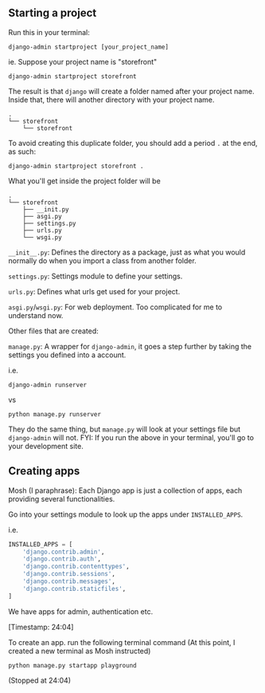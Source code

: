 ## Starting a project

Run this in your terminal:

```
django-admin startproject [your_project_name]
```

ie. Suppose your project name is "storefront"

```
django-admin startproject storefront
```
The result is that `django` will create a folder named after your project name.
Inside that, there will another directory with your project name.

```
.
└── storefront
    └── storefront
```

To avoid creating this duplicate folder, you should add a period `.` at the end, as such:

```
django-admin startproject storefront .
```

What you'll get inside the project folder will be

```
.
└── storefront
    ├── __init.py
    ├── asgi.py
    ├── settings.py
    ├── urls.py
    └── wsgi.py
```

`__init__.py`: Defines the directory as a package, just as what you would normally do when you import a class from another folder. 

`settings.py`: Settings module to define your settings.

`urls.py`: Defines what urls get used for your project.

`asgi.py`/`wsgi.py`: For web deployment. Too complicated for me to understand now.

Other files that are created:

`manage.py`: A wrapper for `django-admin`, it goes a step further by taking the settings you defined into a account.

i.e.

```
django-admin runserver
```

vs

```
python manage.py runserver
```

They do the same thing, but `manage.py` will look at your settings file but `django-admin` will not. FYI: If you run the above in your terminal, you'll go to your development site.

## Creating apps

Mosh (I paraphrase): Each Django app is just a collection of apps, each providing several functionalities.

Go into your settings module to look up the apps under `INSTALLED_APPS`. 

i.e.
```python
INSTALLED_APPS = [
    'django.contrib.admin',
    'django.contrib.auth',
    'django.contrib.contenttypes',
    'django.contrib.sessions',
    'django.contrib.messages',
    'django.contrib.staticfiles',
]
```

We have apps for admin, authentication etc. 

[Timestamp: 24:04]

To create an app. run the following terminal command (At this point, I created a new terminal as Mosh instructed)

```
python manage.py startapp playground
```

(Stopped at 24:04)






